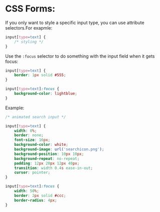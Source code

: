 # CSS Forms:

If you only want to style a specific input type, you can use attribute selectors.For exapmle:
```css
input[type=text] {
    /* styling */
}
```

Use the `:focus` selector to do something with the input field when it gets focus:
```css
input[type=text] {
    border: 1px solid #555;
}

input[type=text]:focus {
    background-color: lightblue;
}
```

Example:
```css
/* animated search input */

input[type=text] {
    width: 0%;
    border: none;
    font-size: 16px;
    background-color: white;
    background-image: url('searchicon.png');
    background-position: 10px 10px; 
    background-repeat: no-repeat;
    padding: 12px 20px 12px 40px;
    transition: width 0.4s ease-in-out;
    cursor: pointer;
}

input[type=text]:focus {
    width: 50%;
    border: 2px solid #ccc;
    border-radius: 4px;
}
```